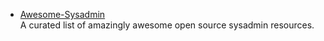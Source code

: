 
  - [Awesome-Sysadmin](https://github.com/kahun/awesome-sysadmin)<br />
    A curated list of amazingly awesome open source sysadmin resources.
